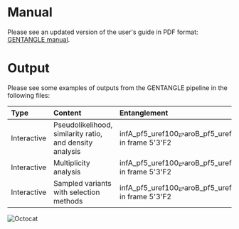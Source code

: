 # Manual
Please see an updated version of the user's guide in PDF format: [GENTANGLE manual](./GENTANGLE_manual.pdf).

# Output
Please see some examples of outputs from the GENTANGLE pipeline in the following files:

| Type | Content | Entanglement | Link |
|:-|:-|:-|:-|
| Interactive | Pseudolikelihood, similarity ratio, and density analysis | infA_pf5_uref100⥂aroB_pf5_uref100 in frame 5'3'F2 | [link](./iplot_aroB_pf5_uref100_infA_pf5_uref100_rand_paper.html)
| Interactive | Multiplicity analysis |  infA_pf5_uref100⥂aroB_pf5_uref100 in frame 5'3'F2 | [link](./iplot_aroB_pf5_uref100_infA_pf5_uref100_redundancy_all_paper.html)
| Interactive | Sampled variants with selection methods |  infA_pf5_uref100⥂aroB_pf5_uref100 in frame 5'3'F2 | [link](./iplot_aroB_pf5_uref100_infA_pf5_uref100_sampled_vars_paper.html)


![Octocat](https://github.githubassets.com/images/icons/emoji/octocat.png)
